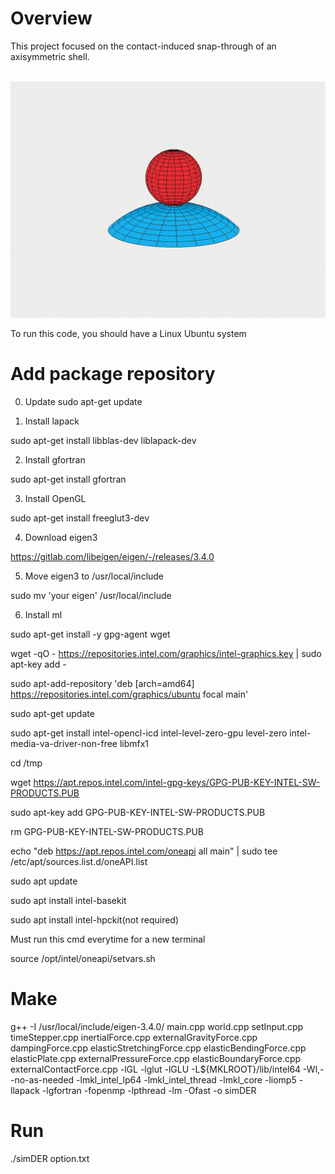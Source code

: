 # Overview
This project focused on the contact-induced snap-through of an axisymmetric shell.

<br/><img src='demo2.gif' width="600">

To run this code, you should have a Linux Ubuntu system

# Add package repository

0. Update
sudo apt-get update

1. Install lapack

sudo apt-get install libblas-dev liblapack-dev

2. Install gfortran

sudo apt-get install gfortran

3. Install OpenGL

sudo apt-get install freeglut3-dev

4. Download eigen3

https://gitlab.com/libeigen/eigen/-/releases/3.4.0

5. Move eigen3 to /usr/local/include

sudo mv 'your eigen' /usr/local/include

6. Install ml

sudo apt-get install -y gpg-agent wget

wget -qO - https://repositories.intel.com/graphics/intel-graphics.key | sudo apt-key add -

sudo apt-add-repository 'deb [arch=amd64] https://repositories.intel.com/graphics/ubuntu focal main'

sudo apt-get update

sudo apt-get install intel-opencl-icd intel-level-zero-gpu level-zero intel-media-va-driver-non-free libmfx1

cd /tmp

wget https://apt.repos.intel.com/intel-gpg-keys/GPG-PUB-KEY-INTEL-SW-PRODUCTS.PUB

sudo apt-key add GPG-PUB-KEY-INTEL-SW-PRODUCTS.PUB

rm GPG-PUB-KEY-INTEL-SW-PRODUCTS.PUB

echo "deb https://apt.repos.intel.com/oneapi all main" | sudo tee /etc/apt/sources.list.d/oneAPI.list

sudo apt update

sudo apt install intel-basekit

sudo apt install intel-hpckit(not required)

Must run this cmd everytime for a new terminal

source /opt/intel/oneapi/setvars.sh

# Make 
g++ -I /usr/local/include/eigen-3.4.0/ main.cpp world.cpp setInput.cpp timeStepper.cpp inertialForce.cpp externalGravityForce.cpp dampingForce.cpp elasticStretchingForce.cpp elasticBendingForce.cpp elasticPlate.cpp externalPressureForce.cpp elasticBoundaryForce.cpp externalContactForce.cpp -lGL -lglut -lGLU -L${MKLROOT}/lib/intel64 -Wl,--no-as-needed -lmkl_intel_lp64 -lmkl_intel_thread -lmkl_core -liomp5 -llapack -lgfortran -fopenmp -lpthread -lm -Ofast -o simDER

# Run 
./simDER option.txt
